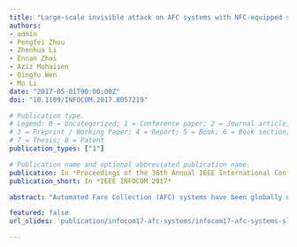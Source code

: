 ```yaml
---
title: "Large-scale invisible attack on AFC systems with NFC-equipped smartphones"
authors:
- admin
- Pengfei Zhou
- Zhenhua Li
- Ennan Zhai
- Aziz Mohaisen
- Qingfu Wen
- Mo Li
date: "2017-05-01T00:00:00Z"
doi: "10.1109/INFOCOM.2017.8057219"

# Publication type.
# Legend: 0 = Uncategorized; 1 = Conference paper; 2 = Journal article;
# 3 = Preprint / Working Paper; 4 = Report; 5 = Book; 6 = Book section;
# 7 = Thesis; 8 = Patent
publication_types: ["1"]

# Publication name and optional abbreviated publication name.
publication: In *Proceedings of the 36th Annual IEEE International Conference on Computer Communications*
publication_short: In *IEEE INFOCOM 2017*

abstract: "Automated Fare Collection (AFC) systems have been globally deployed for decades, particularly in public transportation. Although the transaction messages of AFC systems are mostly transferred in plaintext, which is obviously insecure, system operators do not need to pay much attention to this issue, since the AFC network is well isolated from public network (e.g., the Internet). Nevertheless, in recent years, the advent of Near Field Communication (NFC)-equipped smartphones has bridged the gap between the AFC network and the Internet through Host-based Card Emulation (HCE). Motivated by this fact, we design and practice a novel paradigm of attack on modern distance-based pricing AFC systems, enabling users to pay much less than actually required. Our constructed attack has two important properties: 1) it is invisible to AFC system operators because the attack never causes any inconsistency in the backend database of the operators; and 2) it can be scalable to large number of users (e.g., 10,000) by maintaining a moderate-sized AFC card pool (e.g., containing 150 cards). Based upon this constructed attack, we developed an HCE app, named LessPay. Our real-world experiments on LessPay demonstrate not only the feasibility of our attack (with 97.6% success rate), but also its low-overhead in terms of bandwidth and computation."

featured: false
url_slides: 'publication/infocom17-afc-systems/infocom17-afc-systems-slides.pdf'

---
```

